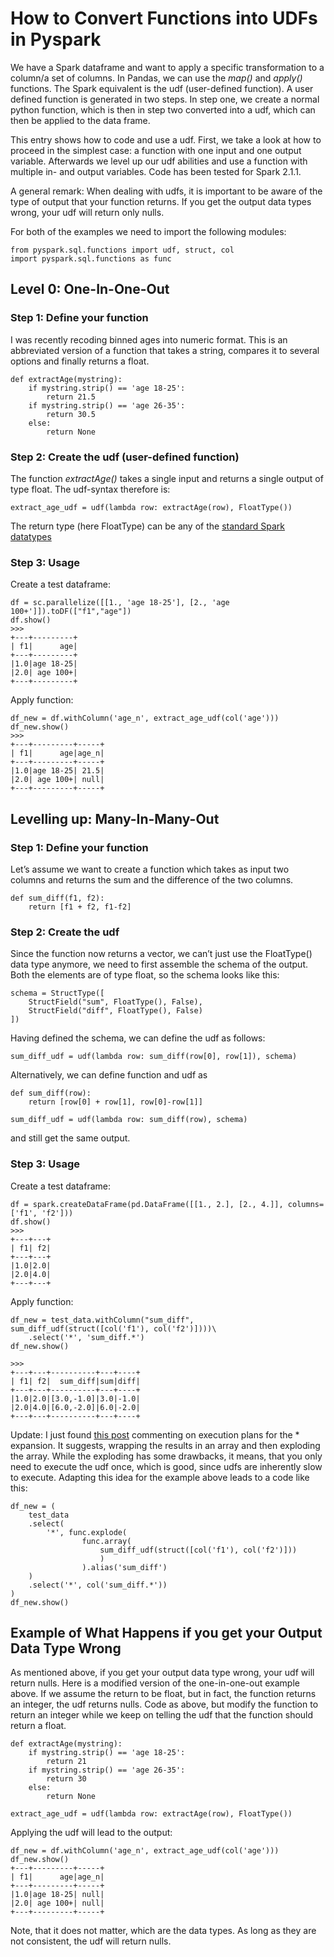 # How to Convert Functions into UDFs in Pyspark

We have a Spark dataframe and want to apply a specific transformation to a column/a set of columns. In Pandas, we can use the *map()* and *apply()* functions. The Spark equivalent is the udf (user-defined function). A user defined function is generated in two steps. In step one, we create a normal python function, which is then in step two converted into a udf, which can then be applied to the data frame. 

This entry shows how to code and use a udf. First, we take a look at how to proceed in the simplest case: 
a function with one
input and one output variable. Afterwards we level up our udf abilities and use a function with multiple in- and 
output variables. Code has been tested for Spark 2.1.1.

A general remark: When dealing with udfs, it is important to be aware of the type of output that your function returns. If you get the output data types wrong, your udf will return only nulls.

For both of the examples we need to import the following modules:
```
from pyspark.sql.functions import udf, struct, col
import pyspark.sql.functions as func
```

## Level 0: One-In-One-Out
### Step 1: Define your function
I was recently recoding binned ages into numeric format. This is an abbreviated version of a function that takes a string, compares it to several options and finally returns a float.
```
def extractAge(mystring):
    if mystring.strip() == 'age 18-25':
        return 21.5
    if mystring.strip() == 'age 26-35':
        return 30.5
    else:
        return None
```

### Step 2: Create the udf (user-defined function)
The function *extractAge()* takes a single input and returns a single output of type float. The udf-syntax therefore is:
```
extract_age_udf = udf(lambda row: extractAge(row), FloatType())
```
The return type (here FloatType) can be any of the [standard Spark datatypes](http://spark.apache.org/docs/latest/api/python/pyspark.sql.html?highlight=types#module-pyspark.sql.types)

### Step 3: Usage
Create a test dataframe:
```
df = sc.parallelize([[1., 'age 18-25'], [2., 'age 100+']]).toDF(["f1","age"])
df.show()
>>>
+---+---------+
| f1|      age|
+---+---------+
|1.0|age 18-25|
|2.0| age 100+|
+---+---------+
```
Apply function:
```
df_new = df.withColumn('age_n', extract_age_udf(col('age')))
df_new.show()
>>>
+---+---------+-----+
| f1|      age|age_n|
+---+---------+-----+
|1.0|age 18-25| 21.5|
|2.0| age 100+| null|
+---+---------+-----+
```

## Levelling up: Many-In-Many-Out

### Step 1: Define your function
Let’s assume we want to create a function which takes as input two columns and returns the sum and the difference of the two columns.

```
def sum_diff(f1, f2):
	return [f1 + f2, f1-f2]
```

### Step 2: Create the udf
Since the function now returns a vector, we can’t just use the FloatType() data type anymore, we need to first assemble the schema of the output. Both the elements are of type float, so the schema looks like this:

```
schema = StructType([
    StructField("sum", FloatType(), False),
    StructField("diff", FloatType(), False)
])
```

Having defined the schema, we can define the udf as follows:
```
sum_diff_udf = udf(lambda row: sum_diff(row[0], row[1]), schema)
```

Alternatively, we can define function and udf as
```
def sum_diff(row):
	return [row[0] + row[1], row[0]-row[1]]
	
sum_diff_udf = udf(lambda row: sum_diff(row), schema)
```
and still get the same output.


### Step 3: Usage
Create a test dataframe:
```
df = spark.createDataFrame(pd.DataFrame([[1., 2.], [2., 4.]], columns=['f1', 'f2']))
df.show()
>>>
+---+---+
| f1| f2|
+---+---+
|1.0|2.0|
|2.0|4.0|
+---+---+
```

Apply function:
```
df_new = test_data.withColumn("sum_diff", sum_diff_udf(struct([col('f1'), col('f2')])))\
	.select('*', 'sum_diff.*')
df_new.show()

>>>
+---+---+----------+---+----+
| f1| f2|  sum_diff|sum|diff|
+---+---+----------+---+----+
|1.0|2.0|[3.0,-1.0]|3.0|-1.0|
|2.0|4.0|[6.0,-2.0]|6.0|-2.0|
+---+---+----------+---+----+

```

Update: I just found [this post](https://towardsdatascience.com/pyspark-udfs-and-star-expansion-b50f501dcb7b) 
commenting on execution plans for the * expansion. 
It suggests, wrapping the results in an array and then exploding the array. While the exploding has some drawbacks, it means,
that you only need to execute the udf once, which is good, since udfs are inherently slow to execute. Adapting this idea for the example 
above leads to a code like this:
```
df_new = (
    test_data
    .select(
        '*', func.explode(
                func.array(
                    sum_diff_udf(struct([col('f1'), col('f2')]))
                    )
                ).alias('sum_diff')
    )
    .select('*', col('sum_diff.*'))
)
df_new.show()
```

## Example of What Happens if you get your Output Data Type Wrong
As mentioned above, if you get your output data type wrong, your udf will return nulls. Here is a modified version of the 
one-in-one-out example above. If we assume the return to be float, but in fact, the function returns an integer, the udf returns nulls. Code as above, but modify the function to return an integer while we keep on telling the udf that the function should return a float.
```
def extractAge(mystring):
    if mystring.strip() == 'age 18-25':
        return 21
    if mystring.strip() == 'age 26-35':
        return 30
    else:
        return None
	
extract_age_udf = udf(lambda row: extractAge(row), FloatType())
```
Applying the udf will lead to the output:
```
df_new = df.withColumn('age_n', extract_age_udf(col('age')))
df_new.show()
+---+---------+-----+
| f1|      age|age_n|
+---+---------+-----+
|1.0|age 18-25| null|
|2.0| age 100+| null|
+---+---------+-----+
```
Note, that it does not matter, which are the data types. As long as they are not consistent, the udf will return nulls.

